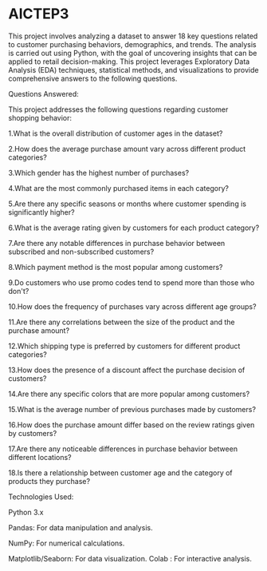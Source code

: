 # AICTEP3
This project involves analyzing a dataset to answer 18 key questions related to customer purchasing behaviors, demographics, and trends. The analysis is carried out using Python, with the goal of uncovering insights that can be applied to retail decision-making. This project leverages Exploratory Data Analysis (EDA) techniques, statistical methods, and visualizations to provide comprehensive answers to the following questions.

Questions Answered:

This project addresses the following questions regarding customer shopping behavior:

1.What is the overall distribution of customer ages in the dataset?

2.How does the average purchase amount vary across different product categories?

3.Which gender has the highest number of purchases?

4.What are the most commonly purchased items in each category?

5.Are there any specific seasons or months where customer spending is significantly higher?

6.What is the average rating given by customers for each product category?

7.Are there any notable differences in purchase behavior between subscribed and non-subscribed customers?

8.Which payment method is the most popular among customers?

9.Do customers who use promo codes tend to spend more than those who don't?

10.How does the frequency of purchases vary across different age groups?

11.Are there any correlations between the size of the product and the purchase amount?

12.Which shipping type is preferred by customers for different product categories?

13.How does the presence of a discount affect the purchase decision of customers?

14.Are there any specific colors that are more popular among customers?

15.What is the average number of previous purchases made by customers?

16.How does the purchase amount differ based on the review ratings given by customers?

17.Are there any noticeable differences in purchase behavior between different locations?

18.Is there a relationship between customer age and the category of products they purchase?

Technologies Used:

Python 3.x

Pandas: For data manipulation and analysis.

NumPy: For numerical calculations.

Matplotlib/Seaborn: For data visualization.
Colab : For interactive analysis.
